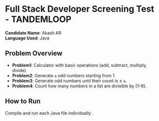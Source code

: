 # Full Stack Developer Screening Test - TANDEMLOOP

**Candidate Name**: Akash AR  
**Language Used**: Java  

## Problem Overview

- **Problem1**: Calculator with basic operations (add, subtract, multiply, divide).
- **Problem2**: Generate `a` odd numbers starting from 1.
- **Problem3**: Generate odd numbers until their count is ≤ `a`.
- **Problem4**: Count how many numbers in a list are divisible by [1–9].

## How to Run

Compile and run each Java file individually .
